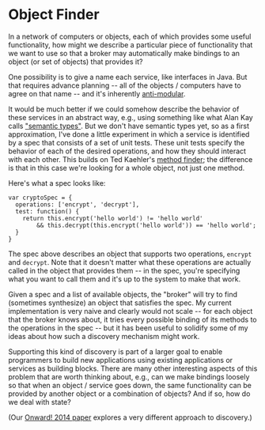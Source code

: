 # Object Finder

In a network of computers or objects, each of which provides some useful functionality, how might we describe a particular piece of functionality that we want to use so that a broker may automatically make bindings to an object (or set of objects) that provides it?

One possibility is to give a name each service, like interfaces in Java. But that requires advance planning -- all of the objects / computers have to agree on that name -- and it's inherently [anti-modular](http://gbracha.blogspot.com/2011/06/types-are-anti-modular.html).

It would be much better if we could somehow describe the behavior of these services in an abstract way, e.g., using something like what Alan Kay calls ["semantic types"](http://www.vpri.org/pdf/tr2007008_steps.pdf). But we don't have semantic types yet, so as a first approximation, I've done a little experiment in which a service is identified by a spec that consists of a set of unit tests. These unit tests specify the behavior of each of the desired operations, and how they should interact with each other. This builds on Ted Kaehler's [method finder](http://tedkaehler.weather-dimensions.com/us/ted/resume/resume-oct03.html); the difference is that in this case we're looking for a whole object, not just one method.

Here's what a spec looks like:

    var cryptoSpec = {
      operations: ['encrypt', 'decrypt'],
      test: function() {
        return this.encrypt('hello world') != 'hello world'
            && this.decrypt(this.encrypt('hello world')) == 'hello world';
      }
    }

The spec above describes an object that supports two operations, `encrypt` and `decrypt`. Note that it doesn't matter what these operations are actually called in the object that provides them -- in the spec, you're specifying what you want to call them and it's up to the system to make that work.

Given a spec and a list of available objects, the "broker" will try to find (sometimes synthesize) an object that satisfies the spec. My current implementation is very naive and clearly would not scale -- for each object that the broker knows about, it tries every possible binding of its methods to the operations in the spec -- but it has been useful to solidify some of my ideas about how such a discovery mechanism might work.

Supporting this kind of discovery is part of a larger goal to enable programmers to build new applications using existing applications or services as building blocks. There are many other interesting aspects of this problem that are worth thinking about, e.g., can we make bindings loosely so that when an object / service goes down, the same functionality can be provided by another object or a combination of objects? And if so, how do we deal with state?

(Our [Onward! 2014 paper](http://www.hesam.us/callbymeaning/) explores a very different approach to discovery.)